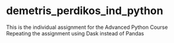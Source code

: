# demetris_perdikos_ind_python

This is the individual assignment for the Advanced Python Course
Repeating the assignment using Dask instead of Pandas
